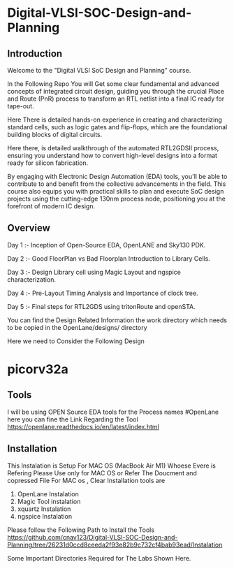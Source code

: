 # Digital-VLSI-SOC-Design-and-Planning


## Introduction
Welcome to the "Digital VLSI SoC Design and Planning" course. 

In the Following Repo You will Get some clear fundamental and advanced concepts of integrated circuit design, guiding you through the crucial Place and Route (PnR) process to transform an RTL netlist into a final IC ready for tape-out. 

Here There is detailed hands-on experience in creating and characterizing standard cells, such as logic gates and flip-flops, which are the foundational building blocks of digital circuits.

Here there, is detailed walkthrough of the automated RTL2GDSII process, ensuring you understand how to convert high-level designs into a format ready for silicon fabrication. 

By engaging with Electronic Design Automation (EDA) tools, you'll be able to contribute to and benefit from the collective advancements in the field. This course also equips you with practical skills to plan and execute SoC design projects using the cutting-edge 130nm process node, positioning you at the forefront of modern IC design.



## Overview

Day 1 :- Inception of Open-Source EDA, OpenLANE and Sky130 PDK.

Day 2 :- Good FloorPlan vs Bad Floorplan
         Introduction to Library Cells.
         
Day 3 :- Design Library cell using Magic Layout and ngspice characterization.

Day 4 :- Pre-Layout Timing Analysis and Importance of clock tree.

Day 5 :- Final steps for RTL2GDS using tritonRoute and openSTA.

You can find the Design Related Information the work directory which needs to be copied in the OpenLane/designs/ directory

Here we need to Consider the Following Design 
# picorv32a

## Tools 

I will be using OPEN Source EDA tools for the Process names #OpenLane
here you can fine the Link Regarding the Tool
https://openlane.readthedocs.io/en/latest/index.html

## Installation

This Instalation is Setup For MAC OS (MacBook Air M1)
Whoese Evere is Refering Please Use only for MAC OS or Refer The Doucment and copressed File
For MAC os , Clear Installation tools are 
1. OpenLane Instalation
2. Magic Tool instalation
3. xquartz Instalation
4. ngspice Instalation

Please follow the Following Path to Install the Tools
https://github.com/cnav123/Digital-VLSI-SOC-Design-and-Planning/tree/26231d0ccd8ceeda2f93e82b9c732cf4bab93ead/Instalation

Some Important Directories Required for The Labs Shown Here.
